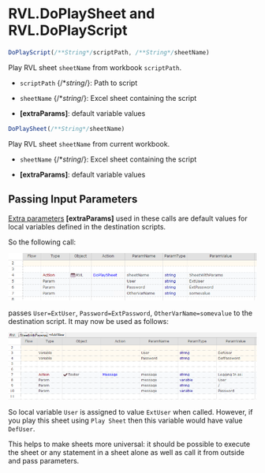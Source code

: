 # RVL.DoPlaySheet and RVL.DoPlayScript

```javascript
DoPlayScript(/**String*/scriptPath, /**String*/sheetName)
```

Play RVL sheet `sheetName` from workbook `scriptPath`.

-    `scriptPath` {/**string*/}: Path to script

-    `sheetName` {/**string*/}: Excel sheet containing the script

-    **[extraParams]**: default variable values

```javascript
DoPlaySheet(/**String*/sheetName)
```

Play RVL sheet `sheetName` from current workbook.

-    `sheetName` {/**string*/}: Excel sheet containing the script

-    **[extraParams]**: default variable values

## Passing Input Parameters

[Extra parameters](../RVL/Params.md#extra-parameters) **[extraParams]** used in these calls are default values for local variables defined in the destination scripts.

So the following call:

![Extra Params Call](img/RVL_DoPlay_ExtraParams.png)

passes `User=ExtUser`, `Password=ExtPassword`, `OtherVarName=somevalue` to the destination script. It may now be used as follows:

![Extra Param Values](img/RVL_DoPlay_ExtraParams_Values.png)

So local variable `User` is assigned to value `ExtUser` when called. However, if you play this sheet using `Play Sheet` then this variable would have value `DefUser`.

This helps to make sheets more universal: it should be possible to execute the sheet or any statement in a sheet alone as well as call it from outside and pass parameters.
